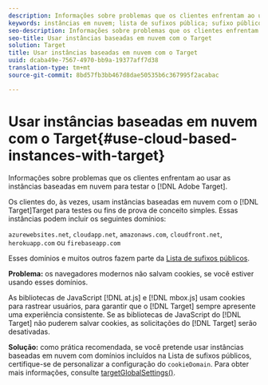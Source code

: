 ```yaml
---
description: Informações sobre problemas que os clientes enfrentam ao usar as instâncias baseadas em nuvem para testar o Adobe Target.
keywords: instâncias em nuvem; lista de sufixos pública; sufixo público; cookie; cookie próprio; cookie próprio; azurewebsites.net; cloudapp.net; amazonaws.com; cloudfront.net; herokuapp.com; firebaseapp.com; targetGlobalSettings; cookieDomain
seo-description: Informações sobre problemas que os clientes enfrentam ao usar as instâncias baseadas em nuvem para testar o Adobe Target.
seo-title: Usar instâncias baseadas em nuvem com o Target
solution: Target
title: Usar instâncias baseadas em nuvem com o Target
uuid: dcaba49e-7567-4970-bb9a-19377aff7d38
translation-type: tm+mt
source-git-commit: 8bd57fb3bb467d8dae50535b6c367995f2acabac

---
```



# Usar instâncias baseadas em nuvem com o Target{#use-cloud-based-instances-with-target}

Informações sobre problemas que os clientes enfrentam ao usar as instâncias baseadas em nuvem para testar o [!DNL Adobe Target].

Os clientes do, às vezes, usam instâncias baseadas em nuvem com o [!DNL Target]Target para testes ou fins de prova de conceito simples. Essas instâncias podem incluir os seguintes domínios:

`azurewebsites.net`, `cloudapp.net`, `amazonaws.com`, `cloudfront.net`, `herokuapp.com` ou `firebaseapp.com`

Esses domínios e muitos outros fazem parte da [Lista de sufixos públicos](https://publicsuffix.org/list/public_suffix_list.dat).

**Problema:** os navegadores modernos não salvam cookies, se você estiver usando esses domínios.

As bibliotecas de JavaScript [!DNL at.js] e [!DNL mbox.js] usam cookies para rastrear usuários, para garantir que o [!DNL Target] sempre apresente uma experiência consistente. Se as bibliotecas de JavaScript do [!DNL Target] não puderem salvar cookies, as solicitações do [!DNL Target] serão desativadas.

**Solução:** como prática recomendada, se você pretende usar instâncias baseadas em nuvem com domínios incluídos na Lista de sufixos públicos, certifique-se de personalizar a configuração do `cookieDomain`. Para obter mais informações, consulte [targetGlobalSettings()](/help/c-implementing-target/c-implementing-target-for-client-side-web/targetgobalsettings.md).
